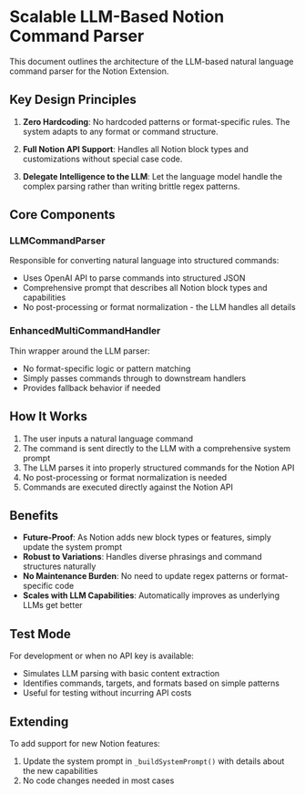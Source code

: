 # Scalable LLM-Based Notion Command Parser

This document outlines the architecture of the LLM-based natural language command parser for the Notion Extension.

## Key Design Principles

1. **Zero Hardcoding**: No hardcoded patterns or format-specific rules. The system adapts to any format or command structure.

2. **Full Notion API Support**: Handles all Notion block types and customizations without special case code.

3. **Delegate Intelligence to the LLM**: Let the language model handle the complex parsing rather than writing brittle regex patterns.

## Core Components

### LLMCommandParser

Responsible for converting natural language into structured commands:

- Uses OpenAI API to parse commands into structured JSON
- Comprehensive prompt that describes all Notion block types and capabilities
- No post-processing or format normalization - the LLM handles all details

### EnhancedMultiCommandHandler

Thin wrapper around the LLM parser:

- No format-specific logic or pattern matching
- Simply passes commands through to downstream handlers
- Provides fallback behavior if needed

## How It Works

1. The user inputs a natural language command
2. The command is sent directly to the LLM with a comprehensive system prompt
3. The LLM parses it into properly structured commands for the Notion API
4. No post-processing or format normalization is needed
5. Commands are executed directly against the Notion API

## Benefits

- **Future-Proof**: As Notion adds new block types or features, simply update the system prompt
- **Robust to Variations**: Handles diverse phrasings and command structures naturally
- **No Maintenance Burden**: No need to update regex patterns or format-specific code
- **Scales with LLM Capabilities**: Automatically improves as underlying LLMs get better

## Test Mode

For development or when no API key is available:
- Simulates LLM parsing with basic content extraction
- Identifies commands, targets, and formats based on simple patterns
- Useful for testing without incurring API costs

## Extending

To add support for new Notion features:
1. Update the system prompt in `_buildSystemPrompt()` with details about the new capabilities
2. No code changes needed in most cases 